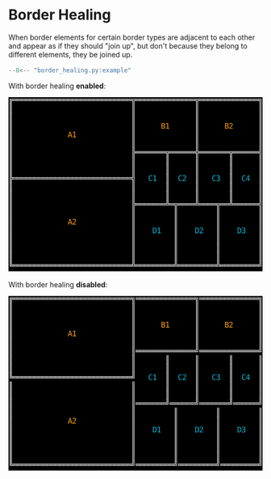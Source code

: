 # Border Healing

When border elements for certain border types are adjacent to each other and appear as if they
should "join up", but don't because they belong to different elements, they be joined up.

```python
--8<-- "border_healing.py:example"
```

With border healing **enabled**:

![Border Healing Enabled](../_examples/border-healing-on.svg)

With border healing **disabled**:

![Border Healing Disabled](../_examples/border-healing-off.svg)
